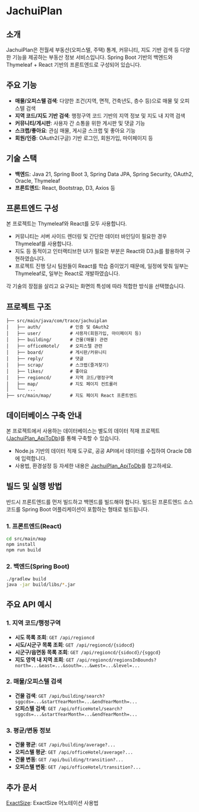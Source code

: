 # JachuiPlan

## 소개
JachuiPlan은 전월세 부동산(오피스텔, 주택) 통계, 커뮤니티, 지도 기반 검색 등 다양한 기능을 제공하는 부동산 정보 서비스입니다. Spring Boot 기반의 백엔드와 Thymeleaf + React 기반의 프론트엔드로 구성되어 있습니다.

## 주요 기능
- **매물/오피스텔 검색**: 다양한 조건(지역, 면적, 건축년도, 층수 등)으로 매물 및 오피스텔 검색
- **지역 코드/지도 기반 검색**: 행정구역 코드 기반의 지역 정보 및 지도 내 지역 검색
- **커뮤니티/게시판**: 사용자 간 소통을 위한 게시판 및 댓글 기능
- **스크랩/좋아요**: 관심 매물, 게시글 스크랩 및 좋아요 기능
- **회원/인증**: OAuth2(구글) 기반 로그인, 회원가입, 마이페이지 등

## 기술 스택
- **백엔드**: Java 21, Spring Boot 3, Spring Data JPA, Spring Security, OAuth2, Oracle, Thymeleaf
- **프론트엔드**: React, Bootstrap, D3, Axios 등

## 프론트엔드 구성

본 프로젝트는 Thymeleaf와 React를 모두 사용합니다.
- 커뮤니티는 서버 사이드 렌더링 및 간단한 데이터 바인딩이 필요한 경우 Thymeleaf를 사용합니다.
- 지도 등 동적이고 인터랙티브한 UI가 필요한 부분은 React와 D3.js를 활용하여 구현하였습니다.
- 프로젝트 진행 당시 팀원들이 React를 학습 중이었기 때문에, 일정에 맞춰 일부는 Thymeleaf로, 일부는 React로 개발하였습니다.

각 기술의 장점을 살리고 요구되는 화면의 특성에 따라 적합한 방식을 선택했습니다.

## 프로젝트 구조
```
├── src/main/java/com/trace/jachuiplan
│   ├── auth/           # 인증 및 OAuth2
│   ├── user/           # 사용자(회원가입, 마이페이지 등)
│   ├── building/       # 건물(매물) 관련
│   ├── officeHotel/    # 오피스텔 관련
│   ├── board/          # 게시판/커뮤니티
│   ├── reply/          # 댓글
│   ├── scrap/          # 스크랩(즐겨찾기)
│   ├── likes/          # 좋아요
│   ├── regioncd/       # 지역 코드/행정구역
│   ├── map/            # 지도 페이지 컨트롤러
│   └── ...
├── src/main/map/       # 지도 페이지 React 프론트엔드
```

## 데이터베이스 구축 안내

본 프로젝트에서 사용하는 데이터베이스는 별도의 데이터 적재 프로젝트([JachuiPlan_ApiToDb](https://github.com/sesac-mini2/JachuiPlan_ApiToDb))를 통해 구축할 수 있습니다.
- Node.js 기반의 데이터 적재 도구로, 공공 API에서 데이터를 수집하여 Oracle DB에 입력합니다.
- 사용법, 환경설정 등 자세한 내용은 [JachuiPlan_ApiToDb](https://github.com/sesac-mini2/JachuiPlan_ApiToDb)를 참고하세요.

## 빌드 및 실행 방법

반드시 프론트엔드를 먼저 빌드하고 백엔드를 빌드해야 합니다. 빌드된 프론트엔드 소스코드를 Spring Boot 어플리케이션이 포함하는 형태로 빌드됩니다.

### 1. 프론트엔드(React)
```bash
cd src/main/map
npm install
npm run build
```

### 2. 백엔드(Spring Boot)
```bash
./gradlew build
java -jar build/libs/*.jar
```

## 주요 API 예시
### 1. 지역 코드/행정구역
- **시도 목록 조회**: `GET /api/regioncd`
- **시도/시군구 목록 조회**: `GET /api/regioncd/{sidocd}`
- **시군구/읍면동 목록 조회**: `GET /api/regioncd/{sidocd}/{sggcd}`
- **지도 영역 내 지역 조회**: `GET /api/regioncd/regionsInBounds?north=...&east=...&south=...&west=...&level=...`

### 2. 매물/오피스텔 검색
- **건물 검색**: `GET /api/building/search?sggcds=...&startYearMonth=...&endYearMonth=...`
- **오피스텔 검색**: `GET /api/officeHotel/search?sggcds=...&startYearMonth=...&endYearMonth=...`

### 3. 평균/변동 정보
- **건물 평균**: `GET /api/building/average?...`
- **오피스텔 평균**: `GET /api/officeHotel/average?...`
- **건물 변동**: `GET /api/building/transition?...`
- **오피스텔 변동**: `GET /api/officeHotel/transition?...`

## 추가 문서
[ExactSize](/docs/annotation/EXACT_SIZE.md): ExactSize 어노테이션 사용법
